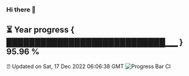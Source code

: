 ### Hi there 👋
⏳ Year progress { ████████████████████████████▁▁ } 95.96 %
---
⏰ Updated on Sat, 17 Dec 2022 06:06:38 GMT
![Progress Bar CI](https://github.com/Moyi321/Moyi321/workflows/Progress%20Bar%20CI/badge.svg)
